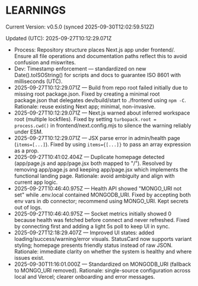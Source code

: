 # LEARNINGS

<!--VERSION_INFO_START-->
Current Version: v0.5.0 (synced 2025-09-30T12:02:59.512Z)
<!--VERSION_INFO_END-->

Updated (UTC): 2025-09-27T10:12:29.071Z

- Process: Repository structure places Next.js app under frontend/. Ensure all file operations and documentation paths reflect this to avoid confusion and miswrites.
- Dev: Timestamp enforcement — standardized on new Date().toISOString() for scripts and docs to guarantee ISO 8601 with milliseconds (UTC).
- 2025-09-27T10:12:29.071Z — Build from repo root failed initially due to missing root package.json. Fixed by creating a minimal root package.json that delegates dev/build/start to ./frontend using `npm -C`. Rationale: reuse existing Next app; minimal, non-invasive.
- 2025-09-27T10:12:29.071Z — Next.js warned about inferred workspace root (multiple lockfiles). Fixed by setting `turbopack.root = process.cwd()` in frontend/next.config.mjs to silence the warning reliably under ESM.
- 2025-09-27T10:12:29.071Z — JSX parse error in admin/health page (`items=[...]`). Fixed by using `items={[...]}` to pass an array expression as a prop.
- 2025-09-27T10:41:02.404Z — Duplicate homepage detected (app/page.js and app/page.jsx both mapped to "/"). Resolved by removing app/page.js and keeping app/page.jsx which implements the functional landing page. Rationale: avoid ambiguity and align with current app logic.
- 2025-09-27T10:46:40.975Z — Health API showed "MONGO_URI not set" while .env.local contained MONGODB_URI. Fixed by accepting both env vars in db connector; recommend using MONGO_URI. Kept secrets out of logs.
- 2025-09-27T10:46:40.975Z — Socket metrics initially showed 0 because health was fetched before connect and never refreshed. Fixed by connecting first and adding a light 5s poll to keep UI in sync.
- 2025-09-27T12:18:29.407Z — Improved UI states: added loading/success/warning/error visuals. StatusCard now supports variant styling; homepage presents friendly status instead of raw JSON. Rationale: immediate clarity on whether the system is healthy and where issues exist.
- 2025-09-30T11:16:01.000Z — Standardized on MONGODB_URI (fallback to MONGO_URI removed). Rationale: single-source configuration across local and Vercel; clearer onboarding and error messages.
